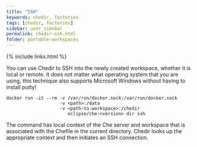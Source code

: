 ```yaml
---
title: "SSH"
keywords: chedir, factories
tags: [chedir, factories]
sidebar: user_sidebar
permalink: chedir-ssh.html
folder: portable-workspaces
---
```


{% include links.html %}

You can use Chedir to SSH into the newly created workspace, whether it is local or remote. It does not matter what operating system that you are using, this technique also supports Microsoft Windows without having to install putty!

```shell
docker run -it --rm -v /var/run/docker.sock:/var/run/docker.sock
                    -v <path>:/data
                    -v <path-to-workspace>:/chedir
                       eclipse/che:<version> dir ssh
  ```

The command has local context of the Che server and workspace that is associated with the Chefile in the current directory. Chedir looks up the appropriate context and then initiates an SSH connection.
